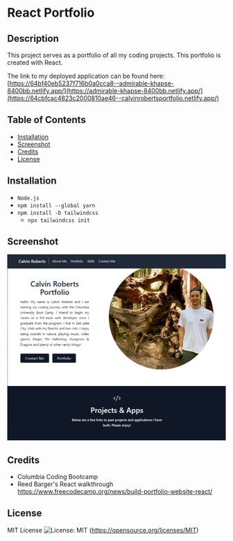 # React Portfolio

## Description

This project serves as a portfolio of all my coding projects. This portfolio is created with React.

The link to my deployed application can be found here: [https://64bf40eb5237f716b0a0cca8--admirable-khapse-8400bb.netlify.app/](https://admirable-khapse-8400bb.netlify.app/](https://64cbfcac4823c2000810ae46--calvinrobertsportfolio.netlify.app/)

## Table of Contents

- [Installation](#installation)
- [Screenshot](#screenshot)
- [Credits](#credits)
- [License](#license)

## Installation

- `Node.js`
- `npm install --global yarn`
- `npm install -D tailwindcss`
  - `npx tailwindcss init`

## Screenshot
![React Portfolio](public/react-portoflio.PNG)

## Credits

- Columbia Coding Bootcamp
- Reed Barger's React walkthrough https://www.freecodecamp.org/news/build-portfolio-website-react/

## License

MIT License ![License: MIT](https://img.shields.io/badge/License-MIT-yellow.svg) (https://opensource.org/licenses/MIT)
